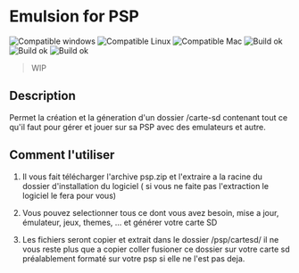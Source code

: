 # Emulsion for PSP

![Compatible windows](https://img.shields.io/badge/os-windows-blue.svg)
![Compatible Linux](https://img.shields.io/badge/os-debian-blue.svg)
![Compatible Mac](https://img.shields.io/badge/os-macos-blue.svg)
![Build ok](https://img.shields.io/badge/build-passing-brightgreen.svg)
![Build ok](https://img.shields.io/badge/framwork-electronjs-brightgreen.svg)
![Build ok](https://img.shields.io/badge/framwork-quasar-brightgreen.svg)

> WIP

## Description

Permet la création et la géneration d'un dossier /carte-sd contenant tout ce qu'il faut pour gérer et jouer sur sa PSP avec des emulateurs et autre.

## Comment l'utiliser

1) Il vous fait télécharger l'archive psp.zip et l'extraire a la racine du dossier d'installation du logiciel ( si vous ne faite pas l'extraction le logiciel le fera pour vous)

2) Vous pouvez selectionner tous ce dont vous avez besoin, mise a jour, émulateur, jeux, themes, ... et générer votre carte SD

3) Les fichiers seront copier et extrait dans le dossier /psp/cartesd/ il ne vous reste plus que a copier coller fusioner ce dossier sur votre carte sd préalablement formaté sur votre psp si elle ne l'est pas deja.